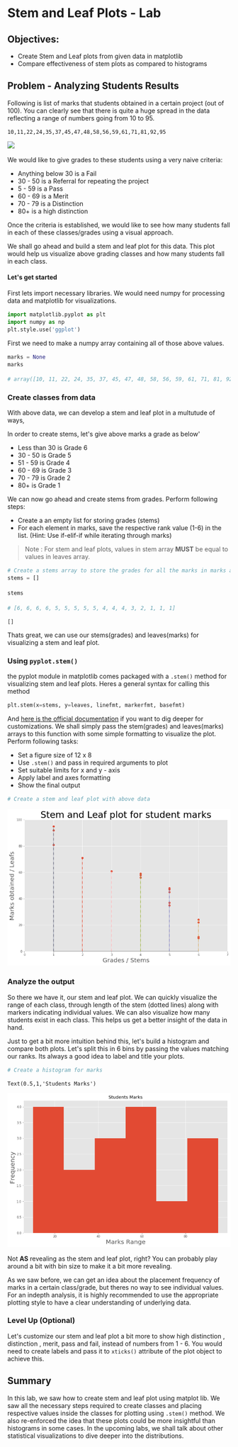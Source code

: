 
# Stem and Leaf Plots - Lab

## Objectives:
* Create Stem and Leaf plots from given data in matplotlib
* Compare effectiveness of stem plots as compared to histograms

## Problem - Analyzing Students Results

Following is list of marks that students obtained in a certain project (out of 100). You can clearly see that there is quite a huge spread in the data reflecting a range of numbers going from 10 to 95. 

```
10,11,22,24,35,37,45,47,48,58,56,59,61,71,81,92,95
```
![](http://www.dasportsvault.com/wp-content/uploads/2016/05/results_icon.jpg?w=240)

We would like to give grades to these students using a very naive criteria:
* Anything below 30 is a Fail
* 30 - 50 is a Referral for repeating the project
* 5 - 59 is a Pass
* 60 - 69 is a Merit
* 70 - 79 is a Distinction
* 80+ is a high distinction

Once the criteria is established, we would like to see how many students fall in each of these classes/grades using a visual approach.

We shall go ahead and build a stem and leaf plot for this data. This plot would help us visualize above grading classes and how many students fall in each class.

#### Let's get started 
First lets import necessary libraries. We would need numpy for processing data and matplotlib for visualizations. 


```python
import matplotlib.pyplot as plt
import numpy as np
plt.style.use('ggplot')
```

First we need to make a numpy array containing all of those above values.


```python
marks = None
marks

# array([10, 11, 22, 24, 35, 37, 45, 47, 48, 58, 56, 59, 61, 71, 81, 92, 95])
```

### Create classes from data

With above data, we can develop a stem and leaf plot in a multutude of ways, 

In order to create stems, let's give above marks a grade as below'

* Less than 30 is Grade 6
* 30 - 50 is Grade 5
* 51 - 59 is Grade 4
* 60 - 69 is Grade 3
* 70 - 79 is Grade 2
* 80+ is Grade 1

We can now go ahead and create stems from grades. Perform following steps:

* Create a an empty list for storing grades (stems)
* For each element in marks, save the respective rank value (1-6) in the list. (Hint: Use if-elif-if while iterating through marks)

>Note : For stem and leaf plots, values in stem array **MUST** be equal to values in leaves array. 


```python
# Create a stems array to store the grades for all the marks in marks array, in the same order.
stems = []

stems

# [6, 6, 6, 6, 5, 5, 5, 5, 5, 4, 4, 4, 3, 2, 1, 1, 1]
```




    []



Thats great, we can use our stems(grades) and leaves(marks) for visualizing a stem and leaf plot.

###  Using `pyplot.stem()` 

the pyplot module in matplotlib comes packaged with a `.stem()` method for visualizing stem and leaf plots. Heres a general syntax for calling this method
```python
plt.stem(x=stems, y=leaves, linefmt, markerfmt, basefmt)
```
And [here is the official documentation](https://matplotlib.org/api/_as_gen/matplotlib.pyplot.stem.html) if you want to dig deeper for customizations. We shall simply pass the stem(grades) and leaves(marks) arrays to this function with some simple formatting to visualize the plot. Perform following tasks:

* Set a figure size of 12 x 8
* Use `.stem()` and pass in required arguments to plot
* Set suitable limits for x and y - axis 
* Apply label and axes formatting 
* Show the final output


```python
# Create a stem and leaf plot with above data


```


![png](index_files/index_10_0.png)


### Analyze the output
So there we have it, our stem and leaf plot. We can quickly visualize the range of each class, through length of the stem (dotted lines) along with markers indicating individual values. We can also visualize how many students exist in each class. This helps us get a better insight of the data in hand.

Just to get a bit more intuition behind this, let's build a histogram and compare both plots. Let's split this in 6 bins by passing the values matching our ranks. Its always a good idea to label and title your plots. 


```python
# Create a histogram for marks


```




    Text(0.5,1,'Students Marks')




![png](index_files/index_12_1.png)


Not **AS** revealing as the stem and leaf plot, right? You can probably play around a bit with bin size to make it a bit more revealing. 

As we saw before, we can get an idea about the placement frequency  of marks in a certain class/grade, but theres no way to see individual values. For an indepth analysis, it is highly recommended to use the appropriate plotting style to have a clear understanding of underlying data. 

### Level Up (Optional)

Let's customize our stem and leaf plot a bit more to show high distinction , distinction , merit, pass and fail, instead of numbers from 1 - 6. You would need to create labels and pass it to `xticks()` attribute of the plot object to achieve this. 

## Summary

In this lab, we saw how to create stem and leaf plot using matplot lib. We saw all the necessary steps required to create classes and placing respective values inside the classes for plotting using `.stem()` method. We also re-enforced the idea that these plots could be more insightful than histograms in some cases. In the upcoming labs, we shall talk about other statistical visualizations to dive deeper into the distributions.
